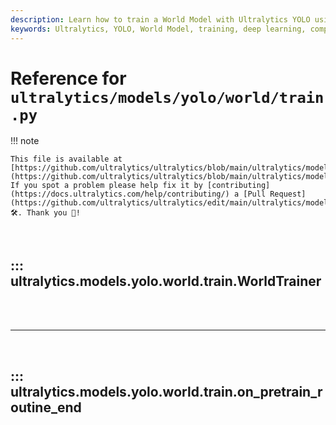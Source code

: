 ```yaml
---
description: Learn how to train a World Model with Ultralytics YOLO using advanced techniques and customizable options for optimal performance.
keywords: Ultralytics, YOLO, World Model, training, deep learning, computer vision, AI, machine learning, tutorial
---
```


# Reference for `ultralytics/models/yolo/world/train.py`

!!! note

    This file is available at [https://github.com/ultralytics/ultralytics/blob/main/ultralytics/models/yolo/world/train.py](https://github.com/ultralytics/ultralytics/blob/main/ultralytics/models/yolo/world/train.py). If you spot a problem please help fix it by [contributing](https://docs.ultralytics.com/help/contributing/) a [Pull Request](https://github.com/ultralytics/ultralytics/edit/main/ultralytics/models/yolo/world/train.py) 🛠️. Thank you 🙏!

<br>

## ::: ultralytics.models.yolo.world.train.WorldTrainer

<br><br><hr><br>

## ::: ultralytics.models.yolo.world.train.on_pretrain_routine_end

<br><br>
